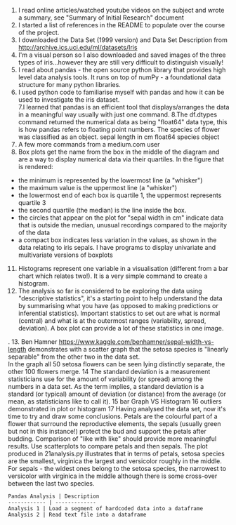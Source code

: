 1. I read online articles/watched youtube videos on the subject and wrote a summary, see "Summary of Initial Research" document
2. I started a list of references in the README to populate over the course of the project.
3. I downloaded the Data Set (1999 version) and Data Set Description from  http://archive.ics.uci.edu/ml/datasets/Iris
4. I'm a visual person so I also downloaded and saved images of the three types of iris...however they are
    still very difficult to distinguish visually!
5. I read about pandas - the open source python library that provides high level data analysis tools. 
    It runs on top of numPy - a foundational data structure for many python libraries.   
6. I used python code to familiarise myself with pandas and how it can be used to investigate the iris dataset.  
7.I learned that pandas is an efficient tool that displays/arranges the data in a meaningful way usually with just one command.
8.The df.dtypes command returned the numerical data as being "float64" data type, this is how
pandas refers to floating point numbers.  The species of flower was classified as an object.
sepal length in cm    float64
species                object
9. A few more commands from a medium.com user
10. Box plots get the name from the box in the middle of the diagram and are a way to display numerical data via their quartiles. 
In the figure that is rendered:
- the minimum is represented by the lowermost line (a "whisker")
- the maximum value is the uppermost line (a "whisker")
- the lowermost end of each box is quartile 1, the uppermost represents quartile 3
- the second quartile (the median) is the line inside the box.
- the circles that appear on the plot for "sepal width in cm" indicate data that is outside the median, unusual recordings compared to the majority of the data
- a compact box indicates less variation in the values, as shown in the data relating to iris sepals.
I have programs to display univariate and multivariate versions of boxplots
11. Histograms represent one variable in a visualisation (different from a bar chart which relates two!). 
It is a very simple command to create a histogram.
12. The analysis so far is considered to be exploring the data using "descriptive statistics", it's a starting point to help understand
the data by summarising what you have (as opposed to making predictions or inferential statistics). Important statistics to
set out are what is normal (central) and what is at the outermost ranges (variability, spread, deviation).
A box plot can provide a lot of these statistics in one image.

.
13. 
Ben Hamner  https://www.kaggle.com/benhamner/sepal-width-vs-length
demonstrates with a scatter graph that the setosa species is "linearly separable" from the other two in the data set.  
In the graph all 50 setosa flowers can be seen lying distinctly separate, the other 100 flowers merge.
14 The standard deviation is a measurement statisticians use for the amount of variability (or spread) 
among the numbers in a data set. As the term implies, a standard deviation is a standard (or typical) amount of 
deviation (or distance) from the average (or mean, as statisticians like to call it).
15 bar Graph VS Histogram
16 outliers demonstrated in plot or histogram
17 Having analysed the data set, now it's time to try and draw some conclusions.  Petals are the colourful part of a flower
that surround the reproductive elements, the sepals (usually green but not in this instance!) protect the bud and support the petals
after budding. Comparison of "like with like" should provide more meaningful results. Use scatterplots to compare petals and then sepals.
The plot produced in 21analysis.py illustrates that in terms of petals, setosa species are the smallest, virginica the largest and versicolor roughly in the middle.
For sepals - the widest ones belong to the setosa species, the narrowest to versicolor with virginica in the middle although there is some cross-over
between the last two species.

    Pandas Analysis | Description
    ------------ | -------------
    Analysis 1 | Load a segment of hardcoded data into a dataframe
    Analysis 2 | Read text file into a dataframe
